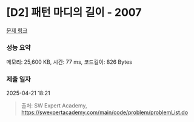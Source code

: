 # [D2] 패턴 마디의 길이 - 2007 

[문제 링크](https://swexpertacademy.com/main/code/problem/problemDetail.do?contestProbId=AV5P1kNKAl8DFAUq) 

### 성능 요약

메모리: 25,600 KB, 시간: 77 ms, 코드길이: 826 Bytes

### 제출 일자

2025-04-21 18:21



> 출처: SW Expert Academy, https://swexpertacademy.com/main/code/problem/problemList.do
